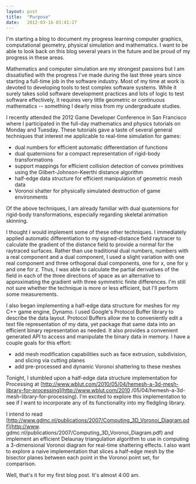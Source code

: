 ```yaml
---
layout: post
title:  "Purpose"
date:   2012-03-16 03:41:27
---
```

I'm starting a blog to document my progress learning computer graphics, computational geometry,
physical simulation and mathematics. I want to be able to look back on this blog several years in
the future and be proud of my progress in these areas.

Mathematics and computer simulation are my strongest passions but I am dissatisfied with the
progress I've made during the last three years since starting a full-time job in the software
industry. Most of my time at work is devoted to developing tools to test complex software systems.
While it surely takes solid software development practices and lots of logic to test software
effectively, it requires very little geometric or continuous mathematics -- something I dearly miss
from my undergraduate studies.

I recently attended the 2012 Game Developer Conference in San Francisco where I participated in the
full-day mathematics and physics tutorials on Monday and Tuesday. These tutorials gave a taste of
several general techniques that interest me applicable to real-time simulation for games:

* dual numbers for efficient automatic differentiation of functions
* dual quaternions for a compact representation of rigid-body transformations
* support mappings for efficient collision detection of convex primitives using the
Gilbert-Johnson-Keerthi distance algorithm
* half-edge data structure for efficient manipulation of geometric mesh data
* Voronoi shatter for physically simulated destruction of game environments

Of the above techniques, I am already familiar with dual quaternions for rigid-body transformations,
especially regarding skeletal animation skinning.

I thought I would implement some of these other techniques. I immediately applied automatic
differentiation to my signed-distance field raytracer to calculate the gradient of the distance
field to provide a normal for the raytraced surfaces. Rather than use traditional dual numbers,
numbers with a real component and a dual component, I used a slight variation with one real
component and three orthogonal dual components, one for x, one for y and one for z. Thus, I was able
to calculate the partial derivatives of the field in each of the three directions of space as an
alternative to approximating the gradient with three symmetric finite differences. I'm still not
sure whether the technique is more or less efficient, but I'll perform some measurements.

I also began implementing a half-edge data structure for meshes for my C++ game engine, Dynamo. I
used Google's Protocol Buffer library to describe the data layout. Protocol Buffers allow me to
conveniently edit a text file representation of my data, yet package that same data into an
efficient binary representation as needed. It also provides a convenient generated API to access and
manipulate the binary data in memory. I have a couple goals for this effort:

* add mesh modification capabilities such as face extrusion, subdivision, and slicing via cutting
planes
* add pre-processed and dynamic Voronoi shattering to these meshes

Tonight, I stumbled upon a half-edge data structure implementation for Processing at
[http://www.wblut.com/2010/05/04/hemesh-a-3d-mesh-library-for-processing](http://www.wblut.com/2010
/05/04/hemesh-a-3d-mesh-library-for-processing). I'm excited to explore this implementation to see
if I want to incorporate any of its functionality into my fledgling library.

I intend to read [http://www.gdmc.nl/publications/2007/Computing_3D_Voronoi_Diagram.pdf](http://www.
gdmc.nl/publications/2007/Computing_3D_Voronoi_Diagram.pdf) and implement an efficient Delaunay
triangulation algorithm to use in computing a 3-dimensional Voronoi diagram for real-time shattering
effects. I also want to explore a naive implementation that slices a half-edge mesh by the bisector
planes between each point in the Voronoi point set, for comparison.

Well, that's it for my first blog post. It's almost 4:00 am.
